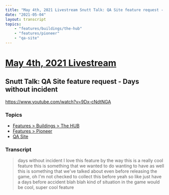 ```yaml
---
title: "May 4th, 2021 Livestream Snutt Talk: QA Site feature request - Days without incident"
date: "2021-05-04"
layout: transcript
topics:
    - "features/buildings/the-hub"
    - "features/pioneer"
    - "qa-site"
---
```

# [May 4th, 2021 Livestream](../2021-05-04.md)
## Snutt Talk: QA Site feature request - Days without incident
https://www.youtube.com/watch?v=9Dx-cNdtNGA

### Topics
* [Features > Buildings > The HUB](../topics/features/buildings/the-hub.md)
* [Features > Pioneer](../topics/features/pioneer.md)
* [QA Site](../topics/qa-site.md)

### Transcript

> days without incident I love this feature by the way this is a really cool feature this is something that we wanted to do wanting to have as well this is something that we've talked about even before releasing the game, oh I'm not checked to collect this before yeah so like just have a days before accident blah blah kind of situation in the game would be cool, super cool feature
